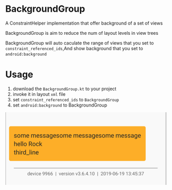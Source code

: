 # BackgroundGroup
A ConstraintHelper implementation that offer background of a set of views

BackgroundGroup is aim to reduce the num of layout levels in view trees

BackgroundGroup will auto caculate the range of views that you set to `constraint_referenced_ids`,And show background that you set to `android:background`

# Usage
1. download the `BackgroundGroup.kt` to your project
2. invoke it in layout `xml` file
3. set `constraint_referenced_ids` to `BackgroundGroup`
4. set `android:background` to BackgroundGroup

![image](https://github.com/Rock610/constraintlayout_background/blob/master/images/result.png)
